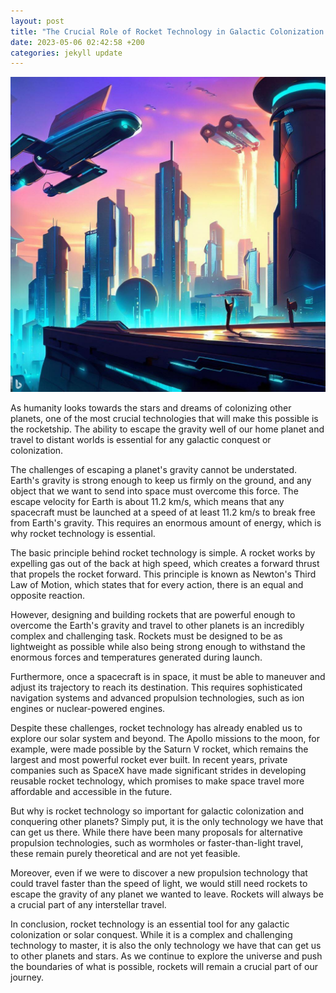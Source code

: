 ```yaml
---
layout: post
title: "The Crucial Role of Rocket Technology in Galactic Colonization and Solar Conquest"
date: 2023-05-06 02:42:58 +200
categories: jekyll update
---
```

<img src="/blog_assets/4a8e3d.jpg">

As humanity looks towards the stars and dreams of colonizing other planets, one of the most crucial technologies that will make this possible is the rocketship. The ability to escape the gravity well of our home planet and travel to distant worlds is essential for any galactic conquest or colonization.

The challenges of escaping a planet's gravity cannot be understated. Earth's gravity is strong enough to keep us firmly on the ground, and any object that we want to send into space must overcome this force. The escape velocity for Earth is about 11.2 km/s, which means that any spacecraft must be launched at a speed of at least 11.2 km/s to break free from Earth's gravity. This requires an enormous amount of energy, which is why rocket technology is essential.

The basic principle behind rocket technology is simple. A rocket works by expelling gas out of the back at high speed, which creates a forward thrust that propels the rocket forward. This principle is known as Newton's Third Law of Motion, which states that for every action, there is an equal and opposite reaction.

However, designing and building rockets that are powerful enough to overcome the Earth's gravity and travel to other planets is an incredibly complex and challenging task. Rockets must be designed to be as lightweight as possible while also being strong enough to withstand the enormous forces and temperatures generated during launch.

Furthermore, once a spacecraft is in space, it must be able to maneuver and adjust its trajectory to reach its destination. This requires sophisticated navigation systems and advanced propulsion technologies, such as ion engines or nuclear-powered engines.

Despite these challenges, rocket technology has already enabled us to explore our solar system and beyond. The Apollo missions to the moon, for example, were made possible by the Saturn V rocket, which remains the largest and most powerful rocket ever built. In recent years, private companies such as SpaceX have made significant strides in developing reusable rocket technology, which promises to make space travel more affordable and accessible in the future.

But why is rocket technology so important for galactic colonization and conquering other planets? Simply put, it is the only technology we have that can get us there. While there have been many proposals for alternative propulsion technologies, such as wormholes or faster-than-light travel, these remain purely theoretical and are not yet feasible.

Moreover, even if we were to discover a new propulsion technology that could travel faster than the speed of light, we would still need rockets to escape the gravity of any planet we wanted to leave. Rockets will always be a crucial part of any interstellar travel.

In conclusion, rocket technology is an essential tool for any galactic colonization or solar conquest. While it is a complex and challenging technology to master, it is also the only technology we have that can get us to other planets and stars. As we continue to explore the universe and push the boundaries of what is possible, rockets will remain a crucial part of our journey.
